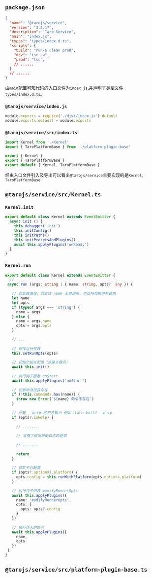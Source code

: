 ## `package.json`

```json
{
  "name": "@tarojs/service",
  "version": "3.3.17",
  "description": "Taro Service",
  "main": "index.js",
  "types": "types/index.d.ts",
  "scripts": {
    "build": "run-s clean prod",
    "dev": "tsc -w",
    "prod": "tsc",
    // ......
  }
  // ......
}
```

由`main`配置可知代码的入口文件为`index.js`,并声明了类型文件`types/index.d.ts`。

### `@tarojs/service/index.js`

```javascript
module.exports = require('./dist/index.js').default
module.exports.default = module.exports
```

### `@tarojs/service/src/index.ts`

```typescript
import Kernel from './Kernel'
import { TaroPlatformBase } from './platform-plugin-base'

export { Kernel }
export { TaroPlatformBase }
export default { Kernel, TaroPlatformBase }
```

经由入口文件引入及导出可以看出`@tarojs/service`主要实现的是`Kernel`，`TaroPlatformBase`



## `@tarojs/service/src/Kernel.ts`



### `Kernel.init`

```typescript
export default class Kernel extends EventEmitter {
  async init () {
    this.debugger('init')
    this.initConfig()
    this.initPaths()
    this.initPresetsAndPlugins()
    await this.applyPlugins('onReady')
  }
}
```



### `Kernel.run`

```typescript
export default class Kernel extends EventEmitter {
  // .....
 async run (args: string | { name: string, opts?: any }) {
   
   // 此处做兼容，既支持 name 无参调用，也支持对象带参调用
   let name
   let opts
   if (typeof args === 'string') {
     name = args
   } else {
     name = args.name
     opts = args.opts
   }
   
   // ...
   
   // 保存运行参数
   this.setRunOpts(opts)
   
   // 初始化相关配置（这是关键点）
   await this.init()
   
   // 执行钩子函数 onStart
   await this.applyPlugins('onStart')
   
   // 判断命令是否存在
   if (!this.commands.has(name)) {
     throw new Error(`${name} 命令不存在`)
   }
   
   // 处理 --help 的日志输出 例如：taro build --help
   if (opts?.isHelp) {
     
     // .......
     
     // 省略了输出帮助日志的逻辑
     
     // .......
     
     return
   }
   
   // 获取平台配置
   if (opts?.options?.platform) {
     opts.config = this.runWithPlatform(opts.options.platform)
   }
   
   // 执行钩子函数 modifyRunnerOpts
   await this.applyPlugins({
     name: 'modifyRunnerOpts',
     opts: {
       opts: opts?.config
     }
   })
   
   // 执行传入的命令
   await this.applyPlugins({
     name,
     opts
   })
 }
}
```





## `@tarojs/service/src/platform-plugin-base.ts`

